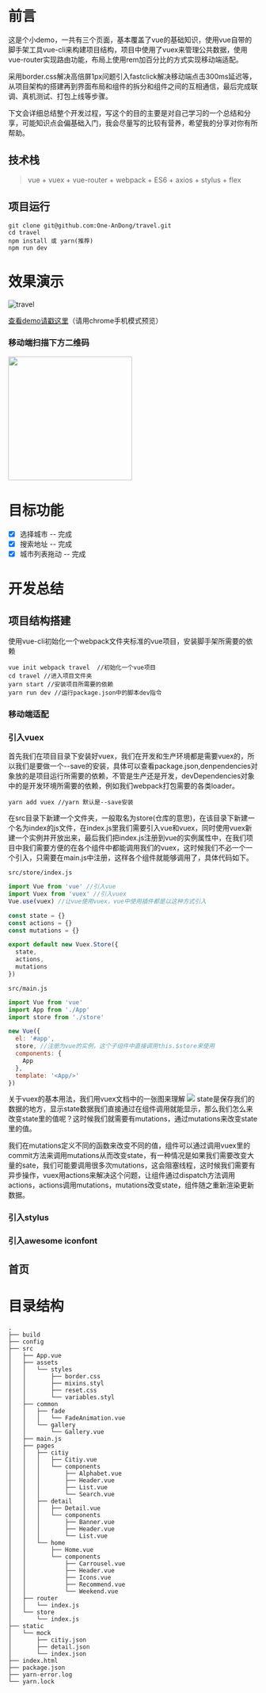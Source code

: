 # 前言


这是个小demo，一共有三个页面，基本覆盖了vue的基础知识，使用vue自带的脚手架工具vue-cli来构建项目结构，项目中使用了vuex来管理公共数据，使用vue-router实现路由功能，布局上使用rem加百分比的方式实现移动端适配。


采用border.css解决高倍屏1px问题引入fastclick解决移动端点击300ms延迟等，从项目架构的搭建再到界面布局和组件的拆分和组件之间的互相通信，最后完成联调、真机测试、打包上线等步骤。


下文会详细总结整个开发过程，写这个的目的主要是对自己学习的一个总结和分享，可能知识点会偏基础入门，我会尽量写的比较有营养，希望我的分享对你有所帮助。



## 技术栈
> vue + vuex + vue-router + webpack + ES6 + axios + stylus + flex

## 项目运行

```
git clone git@github.com:One-AnDong/travel.git
cd travel
npm install 或 yarn(推荐)
npm run dev
```

# 效果演示
![travel](http://pic.mysir.me/travel.gif)


[查看demo请戳这里](https://one-andong.github.io/travel-build/#/)（请用chrome手机模式预览）

### 移动端扫描下方二维码

<img src="http://pic.mysir.me/1547283804.png" width="250" height="250"/>

# 目标功能

- [x] 选择城市 -- 完成
- [x] 搜索地址 -- 完成
- [x] 城市列表拖动 -- 完成

# 开发总结
## 项目结构搭建
使用vue-cli初始化一个webpack文件夹标准的vue项目，安装脚手架所需要的依赖

```
vue init webpack travel  //初始化一个vue项目
cd travel //进入项目文件夹
yarn start //安装项目所需要的依赖
yarn run dev //运行package.json中的脚本dev指令
```
### 移动端适配

### 引入vuex
首先我们在项目目录下安装好vuex，我们在开发和生产环境都是需要vuex的，所以我们是要做一个--save的安装，具体可以查看package.json,denpendencies对象放的是项目运行所需要的依赖，不管是生产还是开发，devDependencies对象中的是开发环境所需要的依赖，例如我们webpack打包需要的各类loader。

```
yarn add vuex //yarn 默认是--save安装    
```

在src目录下新建一个文件夹，一般取名为store(仓库的意思)，在该目录下新建一个名为index的js文件，在index.js里我们需要引入vue和vuex，同时使用vuex新建一个实例并开放出来，最后我们把index.js注册到vue的实例属性中，在我们项目中我们需要方便的在各个组件中都能调用我们的vuex，这时候我们不必一个一个引入，只需要在main.js中注册，这样各个组件就能够调用了，具体代码如下。

`src/store/index.js`

```javascript
import Vue from 'vue' //引入vue
import Vuex from 'vuex' //引入vuex
Vue.use(vuex) //让vue使用vuex，vue中使用插件都是以这种方式引入

const state = {}
const actions = {}
const mutations = {}

export default new Vuex.Store({
  state,
  actions,
  mutations
})
```
`src/main.js`

```javascript
import Vue from 'vue'
import App from './App'
import store from './store'

new Vue({
  el: '#app',
  store, //注册为vue的实例，这个子组件中直接调用this.$store来使用
  components: {
    App
  },
  template: '<App/>'
})
```
关于vuex的基本用法，我们用vuex文档中的一张图来理解
<img src="https://vuex.vuejs.org/vuex.png">
state是保存我们的数据的地方，显示state数据我们直接通过在组件调用就能显示，那么我们怎么来改变state里的值呢？这时候我们就需要有mutations，通过mutations来改变state里的值。

我们在mutations定义不同的函数来改变不同的值，组件可以通过调用vuex里的commit方法来调用mutations从而改变state，有一种情况是如果我们需要改变大量的sate，我们可能要调用很多次mutations，这会阻塞线程，这时候我们需要有异步操作，vuex用actions来解决这个问题，让组件通过dispatch方法调用actions，actions调用mutations，mutations改变state，组件随之重新渲染更新数据。
### 引入stylus

### 引入awesome iconfont
## 首页
# 目录结构
```
.
├── build
├── config
├── src
│   ├── App.vue
│   ├── assets
│   │   └── styles
│   │       ├── border.css
│   │       ├── mixins.styl
│   │       ├── reset.css
│   │       └── variables.styl
│   ├── common
│   │   ├── fade
│   │   │   └── FadeAnimation.vue
│   │   └── gallery
│   │       └── Gallery.vue
│   ├── main.js
│   ├── pages
│   │   ├── citiy
│   │   │   ├── Citiy.vue
│   │   │   └── components
│   │   │       ├── Alphabet.vue
│   │   │       ├── Header.vue
│   │   │       ├── List.vue
│   │   │       └── Search.vue
│   │   ├── detail
│   │   │   ├── Detail.vue
│   │   │   └── components
│   │   │       ├── Banner.vue
│   │   │       ├── Header.vue
│   │   │       └── List.vue
│   │   └── home
│   │       ├── Home.vue
│   │       └── components
│   │           ├── Carrousel.vue
│   │           ├── Header.vue
│   │           ├── Icons.vue
│   │           ├── Recommend.vue
│   │           └── Weekend.vue
│   ├── router
│   │   └── index.js
│   └── store
│       └── index.js
├── static
│   └── mock
│       ├── citiy.json
│       ├── detail.json
│       └── index.json
├── index.html
├── package.json
├── yarn-error.log
└── yarn.lock
```


